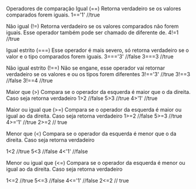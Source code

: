 Operadores de comparação
Igual (==)
Retorna verdadeiro se os valores comparados forem iguais.
1=='1' //true

Não igual (!=)
Retorna verdadeiro se os valores comparados não forem iguais. Esse operador também pode ser chamado de diferente de.
4!=1 //true

Igual estrito (===)
Esse operador é mais severo, só retorna verdadeiro se o valor e o tipo comparados forem iguais.
3==='3' //false
3===3 //true

Não igual estrito (!==)
Não se engane, esse operador vai retornar verdadeiro se os valores e ou os tipos forem diferentes
3!=='3' //true
3!==3 //false
3!==4 //true

Maior que (>)
Compara se o operador da esquerda é maior que o da direita. Caso seja retorna verdadeiro
1>2 //false
5>3 //true
4>'1' //true

Maior ou igual que (>=)
Compara se o operador da esquerda é maior ou igual ao da direita. Caso seja retorna verdadeiro
1>=2 //false
5>=3 //true
4>='1' //true
2>=2 // true

Menor que (<)
Compara se o operador da esquerda é menor que o da direita. Caso seja retorna verdadeiro

1<2 //true
5<3 //false
4<'1' //false    

Menor ou igual que (<=)
Compara se o operador da esquerda é menor ou igual ao da direita. Caso seja retorna verdadeiro

1<=2 //true
5<=3 //false
4<='1' //false
2<=2 // true